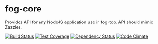 # fog-core
Provides API for any NodeJS application use in fog-too. API should mimic Zazzles.

[![Build Status](https://travis-ci.org/FOGProject/fog-core.svg?branch=master)](https://travis-ci.org/FOGProject/fog-core)
[![Test Coverage](https://codeclimate.com/github/FOGProject/fog-too/badges/coverage.svg)](https://codeclimate.com/github/FOGProject/fog-too/coverage)
[![Dependency Status](https://david-dm.org/FOGProject/fog-core.svg)](https://david-dm.org/FOGProject/fog-core)
[![Code Climate](https://codeclimate.com/github/FOGProject/fog-core/badges/gpa.svg)](https://codeclimate.com/github/FOGProject/fog-core)
